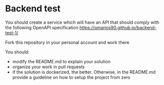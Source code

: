 # Backend test


You should create a service which will have an API that should comply with the following OpenAPI specification https://omarios90.github.io/backend-test-1/

Fork this repository in your personal account and work there

You should:
- modify the README.md to explain your solution
- organize your work in pull requests
- if the solution is dockerized, the better. Otherwise, in the README.md provide a guideline on how to setup the project from zero
